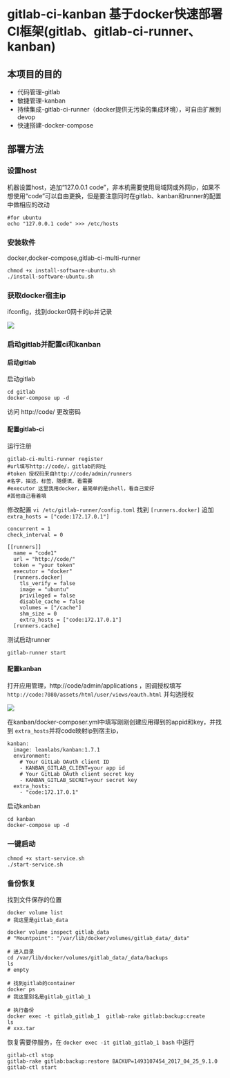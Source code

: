 # gitlab-ci-kanban 基于docker快速部署CI框架(gitlab、gitlab-ci-runner、kanban)

## 本项目的目的

- 代码管理-gitlab
- 敏捷管理-kanban
- 持续集成-gitlab-ci-runner（docker提供无污染的集成环境），可自由扩展到devop
- 快速搭建-docker-compose

## 部署方法

### 设置host
机器设置host，追加“127.0.0.1 code”，非本机需要使用局域网或外网ip，如果不想使用“code”可以自由更换，但是要注意同时在gitlab、kanban和runner的配置中做相应的改动

```
#for ubuntu
echo "127.0.0.1 code" >>> /etc/hosts
```

### 安装软件

docker,docker-compose,gitlab-ci-multi-runner

```
chmod +x install-software-ubuntu.sh
./install-software-ubuntu.sh
```

### 获取docker宿主ip

ifconfig，找到docker0网卡的ip并记录

<image src="https://github.com/postor/gitlab-ci-kanban/raw/master/images/ip.png">


### 启动gitlab并配置ci和kanban

#### 启动gitlab

启动gitlab

```
cd gitlab
docker-compose up -d
```

访问 http://code/ 更改密码

#### 配置gitlab-ci

运行注册
```
gitlab-ci-multi-runner register
#url填写http://code/，gitlab的网址
#token 授权码来自http://code/admin/runners
#名字，描述，标签，随便填，看需要
#executor 这里我用docker，最简单的是shell，看自己爱好
#其他自己看着填
```
修改配置 `vi /etc/gitlab-runner/config.toml` 找到 `[runners.docker]` 追加 `extra_hosts = ["code:172.17.0.1"]`
```
concurrent = 1
check_interval = 0

[[runners]]
  name = "code1"
  url = "http://code/"
  token = "your token"
  executor = "docker"
  [runners.docker]
    tls_verify = false
    image = "ubuntu"
    privileged = false
    disable_cache = false
    volumes = ["/cache"]
    shm_size = 0
    extra_hosts = ["code:172.17.0.1"]
  [runners.cache]
```

测试启动runner

```
gitlab-runner start
```

#### 配置kanban

打开应用管理，http://code/admin/applications ，回调授权填写 `http://code:7080/assets/html/user/views/oauth.html` 并勾选授权

<image src="https://github.com/postor/gitlab-ci-kanban/raw/master/images/kanban.png">

在kanban/docker-composer.yml中填写刚刚创建应用得到的appid和key，并找到 `extra_hosts`并将code映射ip到宿主ip，

```
kanban:
  image: leanlabs/kanban:1.7.1
  environment:
    # Your GitLab OAuth client ID
    - KANBAN_GITLAB_CLIENT=your app id
    # Your GitLab OAuth client secret key
    - KANBAN_GITLAB_SECRET=your secret key
  extra_hosts:
    - "code:172.17.0.1"
```

启动kanban

```
cd kanban
docker-compose up -d
```

### 一键启动

```
chmod +x start-service.sh
./start-service.sh
```

### 备份恢复

找到文件保存的位置

```
docker volume list
# 我这里是gitlab_data

docker volume inspect gitlab_data
# "Mountpoint": "/var/lib/docker/volumes/gitlab_data/_data"

# 进入目录
cd /var/lib/docker/volumes/gitlab_data/_data/backups
ls
# empty

# 找到gitlab的container
docker ps
# 我这里别名是gitlab_gitlab_1

# 执行备份
docker exec -t gitlab_gitlab_1  gitlab-rake gitlab:backup:create
ls
# xxx.tar
```

恢复需要停服务，在 `docker exec -it gitlab_gitlab_1 bash` 中运行
```
gitlab-ctl stop
gitlab-rake gitlab:backup:restore BACKUP=1493107454_2017_04_25_9.1.0
gitlab-ctl start
```


